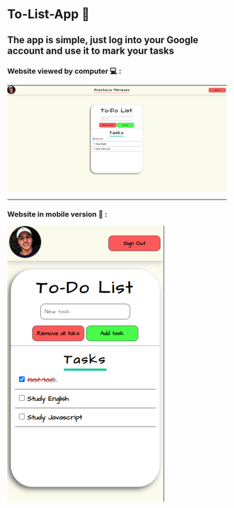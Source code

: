 # **To-List-App :bookmark_tabs:** 

## The app is simple, just log into your Google account and use it to mark your tasks


### **Website viewed by computer 💻 :**
![website viewed by computer](./assets/readme-images/Desktop.png)

---

### **Website in mobile version :iphone: :** 
![website in mobile version](./assets/readme-images/Mobile.png)





